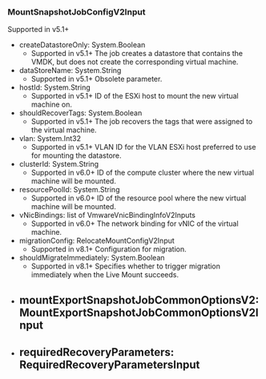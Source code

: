 ### MountSnapshotJobConfigV2Input
Supported in v5.1+

- createDatastoreOnly: System.Boolean
  - Supported in v5.1+
      The job creates a datastore that contains the VMDK, but does not create the corresponding virtual machine.
- dataStoreName: System.String
  - Supported in v5.1+
      Obsolete parameter.
- hostId: System.String
  - Supported in v5.1+
      ID of the ESXi host to mount the new virtual machine on.
- shouldRecoverTags: System.Boolean
  - Supported in v5.1+
      The job recovers the tags that were assigned to the virtual machine.
- vlan: System.Int32
  - Supported in v5.1+
      VLAN ID for the VLAN ESXi host preferred to use for mounting the datastore.
- clusterId: System.String
  - Supported in v6.0+
      ID of the compute cluster where the new virtual machine will be mounted.
- resourcePoolId: System.String
  - Supported in v6.0+
      ID of the resource pool where the new virtual machine will be mounted.
- vNicBindings: list of VmwareVnicBindingInfoV2Inputs
  - Supported in v6.0+
      The network binding for vNIC of the virtual machine.
- migrationConfig: RelocateMountConfigV2Input
  - Supported in v8.1+
      Configuration for migration.
- shouldMigrateImmediately: System.Boolean
  - Supported in v8.1+
      Specifies whether to trigger migration immediately when the Live Mount succeeds.
- mountExportSnapshotJobCommonOptionsV2: MountExportSnapshotJobCommonOptionsV2Input
  - 
- requiredRecoveryParameters: RequiredRecoveryParametersInput
  - 
